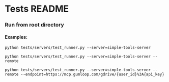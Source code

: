 # Tests README

### Run from root directory

#### Examples:

`python tests/servers/test_runner.py --server=simple-tools-server`

`python tests/servers/test_runner.py --server=simple-tools-server --remote`

`python tests/servers/test_runner.py --server=simple-tools-server --remote --endpoint=https://mcp.gumloop.com/gdrive/{user_id}%3A{api_key}`
